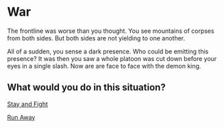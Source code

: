 # War
The frontline was worse than you thought. You see mountains of corpses from both sides. But both sides are not yielding to one another.

All of a sudden, you sense a dark presence. Who could be emitting this presence? It was then you saw a whole platoon was cut down before your eyes in a single slash. Now are are face to face with the demon king.

What would you do in this situation?    
---
[Stay and Fight](decision.md)

[Run Away](../ending/demon-win.md)